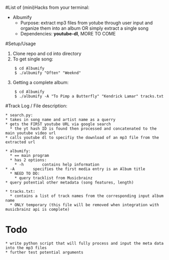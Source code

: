 #List of (mini)Hacks from your terminal:
* Albumify
  * Purpose: extract mp3 files from yotube through user input and organize them into an album OR simply extract a single song
  * Dependencies: __youtube-dl__, MORE TO COME

#Setup/Usage
1. Clone repo and cd into directory
2. To get single song:
```
	$ cd Albumify
	$ ./albumify "Often" "Weeknd"
```
3. Getting a complete album:
```
	$ cd Albumify
	$ ./albumify -A "To Pimp a Butterfly" "Kendrick Lamar" tracks.txt
```
	

#Track Log / File description:

    * search.py:
	* takes in song name and artist name as a querry 
	* gets the FIRST youtube URL via google search
	  * the yt hash ID is found then processed and concatenated to the main youtube video url
	* calls youtube dl to specifiy the download of an mp3 file from the extracted url

    * albumify:
      * == main program
      * has 2 options:
      	* -h		contains help information
	* -A 		specifies the first media entry is an Album title
      * NEED TO DO:
      	* query tracklist from Musicbrainz
	* query potential other metadata (song features, length)

    * tracks.txt:
      * contains a list of track names from the corresponding input album name
      * ONLY temporary (this file will be removed when integration with musicbrainz api is complete)
      
# Todo
    * write python script that will fully process and input the meta data into the mp3 files
    * further test potential arguments
	    
